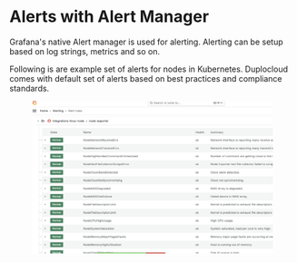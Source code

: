 # Alerts with Alert Manager

Grafana's native Alert manager is used for alerting. Alerting can be setup based on log strings, metrics and so on.

Following is are example set of alerts for nodes in Kubernetes. Duplocloud comes with default set of alerts based on best practices and compliance standards.

<figure><img src="../../.gitbook/assets/image (450).png" alt=""><figcaption></figcaption></figure>

